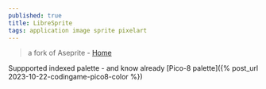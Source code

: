 ```yaml
---
published: true
title: LibreSprite
tags: application image sprite pixelart
---
```

> a fork of Aseprite - [Home](https://libresprite.github.io/#!/) 

Suppported indexed palette - and know already [Pico-8 palette]({% post_url 2023-10-22-codingame-pico8-color %})